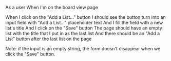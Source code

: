 As a user
When I'm on the board view page

When I click on the "Add a List..." button
I should see the button turn into an input field with "Add a List..." placeholder text
And I fill the field with a new list's title
And I click on the "Save" button
The page should have an empty list with the title that I put in as the last list
And there should be an "Add a List" button after the last list on the page

Note: if the input is an empty string, the form doesn't disappear when we click the "Save" button.
